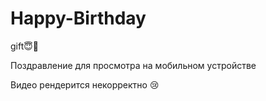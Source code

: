 # Happy-Birthday
gift😇💖

Поздравление для просмотра на мобильном устройстве

Видео  рендерится некорректно 😢
